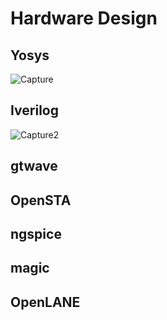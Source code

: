 # Hardware Design

## Yosys

![Capture](https://github.com/Adivi123/HDP/assets/170654484/294128e0-65fc-407e-b548-496b2bd257a5)

## Iverilog

![Capture2](https://github.com/Adivi123/HDP/assets/170654484/ab8be61e-705c-4a2e-8104-d22cf552df6f)

## gtwave

## OpenSTA

## ngspice

## magic

## OpenLANE


